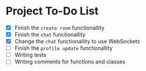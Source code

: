 # Project To-Do List

- [x] Finish the `create room` functionallity
- [x] Finish the `chat` functionallity
- [x] Change the `chat` functionallity to use WebSockets
- [ ] Finish the `profile update` functionallity
- [ ] Writing tests
- [ ] Writing comments for functions and classes